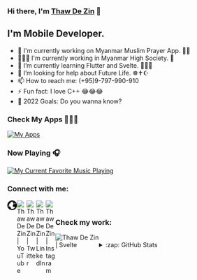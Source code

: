 <!--
**thawdezin/thawdezin** is a ✨ _special_ ✨ repository because its `README.md` (this file) appears on your GitHub profile.

Here are some ideas to get you started:


-->

### Hi there, I'm [Thaw De Zin][website] 👋

## I'm Mobile Developer.

- 🔭 I'm currently working on Myanmar Muslim Prayer App. 🤲🏻
- 👨🏻‍💻 I'm currently working in Myanmar High Society. 🧄
- 🌱 I’m currently learning Flutter and Svelte. 🐣🔰🍼
- 🤔 I’m looking for help about Future Life. ☸️✝️☪️
- 📫 How to reach me: (+95)9-797-990-910
- ⚡ Fun fact: I love C++ 😂😂😂
- 🥅 2022 Goals: Do you wanna know?

### Check My Apps 🔬🧪🧫

[<img src="https://www.gstatic.com/android/market_images/web/play_prism_hlock_2x.png" alt="My Apps" width="350" />](https://play.google.com/store/apps/dev?id=8808427107519078047)

### Now Playing 🎧

[<img src="https://encrypted-tbn0.gstatic.com/images?q=tbn:ANd9GcTNFL-W81Cjk2uo-W91DJFyRBslCEqi7O2KiQ&usqp=CAU" alt="My Current Favorite Music Playing" width="350" />](https://www.youtube.com/watch?v=9E328pIZWFM)


### Connect with me:

[<img align="left" alt="Website" width="22px" src="https://raw.githubusercontent.com/iconic/open-iconic/master/svg/globe.svg" />][website]
[<img align="left" alt="Thaw De Zin | YouTube" width="22px" src="https://cdn.jsdelivr.net/npm/simple-icons@v3/icons/youtube.svg" />][youtube]
[<img align="left" alt="Thaw De Zin | Twitter" width="22px" src="https://cdn.jsdelivr.net/npm/simple-icons@v3/icons/twitter.svg" />][twitter]
[<img align="left" alt="Thaw De Zin | LinkedIn" width="22px" src="https://cdn.jsdelivr.net/npm/simple-icons@v3/icons/linkedin.svg" />][linkedin]
[<img align="left" alt="Thaw De Zin | Instagram" width="22px" src="https://cdn.jsdelivr.net/npm/simple-icons@v3/icons/instagram.svg" />][instagram]

<br />

### Check my work:
[<img align="left" alt="Thaw De Zin | Svelte" width="100px" src="https://res.cloudinary.com/practicaldev/image/fetch/s--DuXb08hS--/c_imagga_scale,f_auto,fl_progressive,h_420,q_auto,w_1000/https://dev-to-uploads.s3.amazonaws.com/uploads/articles/0bfv7q8e34q58aql75pb.png" />][svelte]

<br />

<details>
  <summary>:zap: GitHub Stats</summary>

  <img align="left" alt="Thaw De Zin's GitHub Stats" src="https://github-readme-stats.codestackr.vercel.app/api?username=thawdezin&show_icons=true&hide_border=true" />

</details>

[website]: https://thawdezin.github.io/
[twitter]: https://twitter.com/thawdezin25
[youtube]: https://www.youtube.com/channel/UCN0306tbhprpXRR36hUccOQ
[instagram]: https://instagram.com/thawdezin
[linkedin]: https://linkedin.com/in/thawdezin
[svelte]: http://thawdezin.netlify.app
